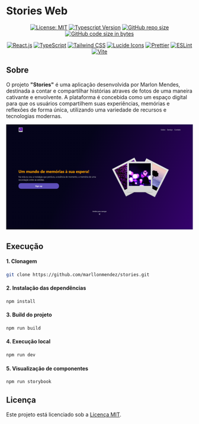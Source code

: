 # Stories Web

<div align="center">

[![License: MIT](https://img.shields.io/badge/License-MIT-520AD1)](https://opensource.org/licenses/MIT)
[![Typescript Version](https://img.shields.io/badge/Typescript-5%2B-520AD1)](https://www.typescriptlang.org/)
[![GitHub repo size](https://img.shields.io/github/repo-size/marllonmendez/stories?color=520AD1)]()
[![GitHub code size in bytes](https://img.shields.io/github/languages/code-size/marllonmendez/stories?color=520AD1)]()

[![React.js](https://img.shields.io/badge/React-520AD1?style=for-the-badge&logo=react&logoColor=white)](https://react.dev/)
[![TypeScript](https://img.shields.io/badge/TypeScript-520AD1?style=for-the-badge&logo=typescript&logoColor=white)](https://www.typescriptlang.org/)
[![Tailwind CSS](https://img.shields.io/badge/Tailwind_CSS-520AD1?style=for-the-badge&logo=tailwind-css&logoColor=white)](https://tailwindcss.com/)
[![Lucide Icons](https://img.shields.io/badge/Lucide%20Icons-520AD1?style=for-the-badge&logo=react&logoColor=white)](https://lucide.dev/guide/)
[![Prettier](https://img.shields.io/badge/prettier-520AD1?style=for-the-badge&logo=prettier&logoColor=white)](https://prettier.io/)
[![ESLint](https://img.shields.io/badge/eslint-520AD1?style=for-the-badge&logo=eslint&logoColor=white)](https://eslint.org/)
[![Vite](https://img.shields.io/badge/Vite-520AD1?style=for-the-badge&logo=vite&logoColor=white)](https://vitejs.dev/)

</div>

## Sobre
O projeto **"Stories"** é uma aplicação desenvolvida por Marlon Mendes, destinada a contar e compartilhar histórias atraves de fotos de uma maneira cativante e envolvente. A plataforma é concebida como um espaço digital para que os usuários compartilhem suas experiências, memórias e reflexões de forma única, utilizando uma variedade de recursos e tecnologias modernas.

![Page](src/assets/Image.png)

## Execução

<h4>1. Clonagem</h4>

```bash
git clone https://github.com/marllonmendez/stories.git
```


<h4>2. Instalação das dependências</h4>

```bash
npm install
```

<h4>3. Build do projeto</h4>

```bash
npm run build
```

<h4>4. Execução local</h4>

```bash
npm run dev
```

<h4>5. Visualização de componentes</h4>

```bash
npm run storybook
```


## Licença

Este projeto está licenciado sob a [Licença MIT](LICENSE).
